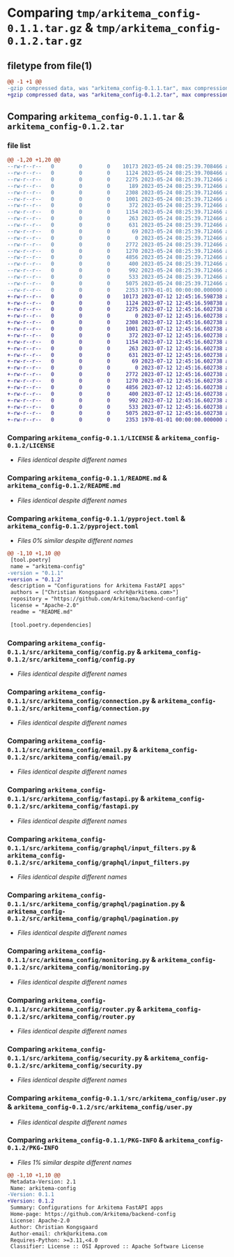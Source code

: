 # Comparing `tmp/arkitema_config-0.1.1.tar.gz` & `tmp/arkitema_config-0.1.2.tar.gz`

## filetype from file(1)

```diff
@@ -1 +1 @@
-gzip compressed data, was "arkitema_config-0.1.1.tar", max compression
+gzip compressed data, was "arkitema_config-0.1.2.tar", max compression
```

## Comparing `arkitema_config-0.1.1.tar` & `arkitema_config-0.1.2.tar`

### file list

```diff
@@ -1,20 +1,20 @@
--rw-r--r--   0        0        0    10173 2023-05-24 08:25:39.708466 arkitema_config-0.1.1/LICENSE
--rw-r--r--   0        0        0     1124 2023-05-24 08:25:39.708466 arkitema_config-0.1.1/README.md
--rw-r--r--   0        0        0     2275 2023-05-24 08:25:39.712466 arkitema_config-0.1.1/pyproject.toml
--rw-r--r--   0        0        0      189 2023-05-24 08:25:39.712466 arkitema_config-0.1.1/src/arkitema_config/__init__.py
--rw-r--r--   0        0        0     2308 2023-05-24 08:25:39.712466 arkitema_config-0.1.1/src/arkitema_config/config.py
--rw-r--r--   0        0        0     1001 2023-05-24 08:25:39.712466 arkitema_config-0.1.1/src/arkitema_config/connection.py
--rw-r--r--   0        0        0      372 2023-05-24 08:25:39.712466 arkitema_config-0.1.1/src/arkitema_config/context.py
--rw-r--r--   0        0        0     1154 2023-05-24 08:25:39.712466 arkitema_config-0.1.1/src/arkitema_config/email.py
--rw-r--r--   0        0        0      263 2023-05-24 08:25:39.712466 arkitema_config-0.1.1/src/arkitema_config/exceptions.py
--rw-r--r--   0        0        0      631 2023-05-24 08:25:39.712466 arkitema_config-0.1.1/src/arkitema_config/fastapi.py
--rw-r--r--   0        0        0       69 2023-05-24 08:25:39.712466 arkitema_config-0.1.1/src/arkitema_config/formatting.py
--rw-r--r--   0        0        0        0 2023-05-24 08:25:39.712466 arkitema_config-0.1.1/src/arkitema_config/graphql/__init__.py
--rw-r--r--   0        0        0     2772 2023-05-24 08:25:39.712466 arkitema_config-0.1.1/src/arkitema_config/graphql/input_filters.py
--rw-r--r--   0        0        0     1270 2023-05-24 08:25:39.712466 arkitema_config-0.1.1/src/arkitema_config/graphql/pagination.py
--rw-r--r--   0        0        0     4856 2023-05-24 08:25:39.712466 arkitema_config-0.1.1/src/arkitema_config/monitoring.py
--rw-r--r--   0        0        0      400 2023-05-24 08:25:39.712466 arkitema_config-0.1.1/src/arkitema_config/permissions.py
--rw-r--r--   0        0        0      992 2023-05-24 08:25:39.712466 arkitema_config-0.1.1/src/arkitema_config/router.py
--rw-r--r--   0        0        0      533 2023-05-24 08:25:39.712466 arkitema_config-0.1.1/src/arkitema_config/security.py
--rw-r--r--   0        0        0     5075 2023-05-24 08:25:39.712466 arkitema_config-0.1.1/src/arkitema_config/user.py
--rw-r--r--   0        0        0     2353 1970-01-01 00:00:00.000000 arkitema_config-0.1.1/PKG-INFO
+-rw-r--r--   0        0        0    10173 2023-07-12 12:45:16.598738 arkitema_config-0.1.2/LICENSE
+-rw-r--r--   0        0        0     1124 2023-07-12 12:45:16.598738 arkitema_config-0.1.2/README.md
+-rw-r--r--   0        0        0     2275 2023-07-12 12:45:16.602738 arkitema_config-0.1.2/pyproject.toml
+-rw-r--r--   0        0        0        0 2023-07-12 12:45:16.602738 arkitema_config-0.1.2/src/arkitema_config/__init__.py
+-rw-r--r--   0        0        0     2308 2023-07-12 12:45:16.602738 arkitema_config-0.1.2/src/arkitema_config/config.py
+-rw-r--r--   0        0        0     1001 2023-07-12 12:45:16.602738 arkitema_config-0.1.2/src/arkitema_config/connection.py
+-rw-r--r--   0        0        0      372 2023-07-12 12:45:16.602738 arkitema_config-0.1.2/src/arkitema_config/context.py
+-rw-r--r--   0        0        0     1154 2023-07-12 12:45:16.602738 arkitema_config-0.1.2/src/arkitema_config/email.py
+-rw-r--r--   0        0        0      263 2023-07-12 12:45:16.602738 arkitema_config-0.1.2/src/arkitema_config/exceptions.py
+-rw-r--r--   0        0        0      631 2023-07-12 12:45:16.602738 arkitema_config-0.1.2/src/arkitema_config/fastapi.py
+-rw-r--r--   0        0        0       69 2023-07-12 12:45:16.602738 arkitema_config-0.1.2/src/arkitema_config/formatting.py
+-rw-r--r--   0        0        0        0 2023-07-12 12:45:16.602738 arkitema_config-0.1.2/src/arkitema_config/graphql/__init__.py
+-rw-r--r--   0        0        0     2772 2023-07-12 12:45:16.602738 arkitema_config-0.1.2/src/arkitema_config/graphql/input_filters.py
+-rw-r--r--   0        0        0     1270 2023-07-12 12:45:16.602738 arkitema_config-0.1.2/src/arkitema_config/graphql/pagination.py
+-rw-r--r--   0        0        0     4856 2023-07-12 12:45:16.602738 arkitema_config-0.1.2/src/arkitema_config/monitoring.py
+-rw-r--r--   0        0        0      400 2023-07-12 12:45:16.602738 arkitema_config-0.1.2/src/arkitema_config/permissions.py
+-rw-r--r--   0        0        0      992 2023-07-12 12:45:16.602738 arkitema_config-0.1.2/src/arkitema_config/router.py
+-rw-r--r--   0        0        0      533 2023-07-12 12:45:16.602738 arkitema_config-0.1.2/src/arkitema_config/security.py
+-rw-r--r--   0        0        0     5075 2023-07-12 12:45:16.602738 arkitema_config-0.1.2/src/arkitema_config/user.py
+-rw-r--r--   0        0        0     2353 1970-01-01 00:00:00.000000 arkitema_config-0.1.2/PKG-INFO
```

### Comparing `arkitema_config-0.1.1/LICENSE` & `arkitema_config-0.1.2/LICENSE`

 * *Files identical despite different names*

### Comparing `arkitema_config-0.1.1/README.md` & `arkitema_config-0.1.2/README.md`

 * *Files identical despite different names*

### Comparing `arkitema_config-0.1.1/pyproject.toml` & `arkitema_config-0.1.2/pyproject.toml`

 * *Files 0% similar despite different names*

```diff
@@ -1,10 +1,10 @@
 [tool.poetry]
 name = "arkitema-config"
-version = "0.1.1"
+version = "0.1.2"
 description = "Configurations for Arkitema FastAPI apps"
 authors = ["Christian Kongsgaard <chrk@arkitema.com>"]
 repository = "https://github.com/Arkitema/backend-config"
 license = "Apache-2.0"
 readme = "README.md"
 
 [tool.poetry.dependencies]
```

### Comparing `arkitema_config-0.1.1/src/arkitema_config/config.py` & `arkitema_config-0.1.2/src/arkitema_config/config.py`

 * *Files identical despite different names*

### Comparing `arkitema_config-0.1.1/src/arkitema_config/connection.py` & `arkitema_config-0.1.2/src/arkitema_config/connection.py`

 * *Files identical despite different names*

### Comparing `arkitema_config-0.1.1/src/arkitema_config/email.py` & `arkitema_config-0.1.2/src/arkitema_config/email.py`

 * *Files identical despite different names*

### Comparing `arkitema_config-0.1.1/src/arkitema_config/fastapi.py` & `arkitema_config-0.1.2/src/arkitema_config/fastapi.py`

 * *Files identical despite different names*

### Comparing `arkitema_config-0.1.1/src/arkitema_config/graphql/input_filters.py` & `arkitema_config-0.1.2/src/arkitema_config/graphql/input_filters.py`

 * *Files identical despite different names*

### Comparing `arkitema_config-0.1.1/src/arkitema_config/graphql/pagination.py` & `arkitema_config-0.1.2/src/arkitema_config/graphql/pagination.py`

 * *Files identical despite different names*

### Comparing `arkitema_config-0.1.1/src/arkitema_config/monitoring.py` & `arkitema_config-0.1.2/src/arkitema_config/monitoring.py`

 * *Files identical despite different names*

### Comparing `arkitema_config-0.1.1/src/arkitema_config/router.py` & `arkitema_config-0.1.2/src/arkitema_config/router.py`

 * *Files identical despite different names*

### Comparing `arkitema_config-0.1.1/src/arkitema_config/security.py` & `arkitema_config-0.1.2/src/arkitema_config/security.py`

 * *Files identical despite different names*

### Comparing `arkitema_config-0.1.1/src/arkitema_config/user.py` & `arkitema_config-0.1.2/src/arkitema_config/user.py`

 * *Files identical despite different names*

### Comparing `arkitema_config-0.1.1/PKG-INFO` & `arkitema_config-0.1.2/PKG-INFO`

 * *Files 1% similar despite different names*

```diff
@@ -1,10 +1,10 @@
 Metadata-Version: 2.1
 Name: arkitema-config
-Version: 0.1.1
+Version: 0.1.2
 Summary: Configurations for Arkitema FastAPI apps
 Home-page: https://github.com/Arkitema/backend-config
 License: Apache-2.0
 Author: Christian Kongsgaard
 Author-email: chrk@arkitema.com
 Requires-Python: >=3.11,<4.0
 Classifier: License :: OSI Approved :: Apache Software License
```

